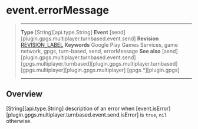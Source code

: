 # event.errorMessage

> --------------------- ------------------------------------------------------------------------------------------
> __Type__              [String][api.type.String]
> __Event__             [send][plugin.gpgs.multiplayer.turnbased.event.send]
> __Revision__          [REVISION_LABEL](REVISION_URL)
> __Keywords__          Google Play Games Services, game network, gpgs, turn-based, send, errorMessage
> __See also__          [send][plugin.gpgs.multiplayer.turnbased.event.send]
>						[gpgs.multiplayer.turnbased][plugin.gpgs.multiplayer.turnbased]
>						[gpgs.multiplayer][plugin.gpgs.multiplayer]
>                       [gpgs.*][plugin.gpgs]
> --------------------- ------------------------------------------------------------------------------------------

## Overview

[String][api.type.String] description of an error when [event.isError][plugin.gpgs.multiplayer.turnbased.event.send.isError] is `true`, `nil` otherwise.